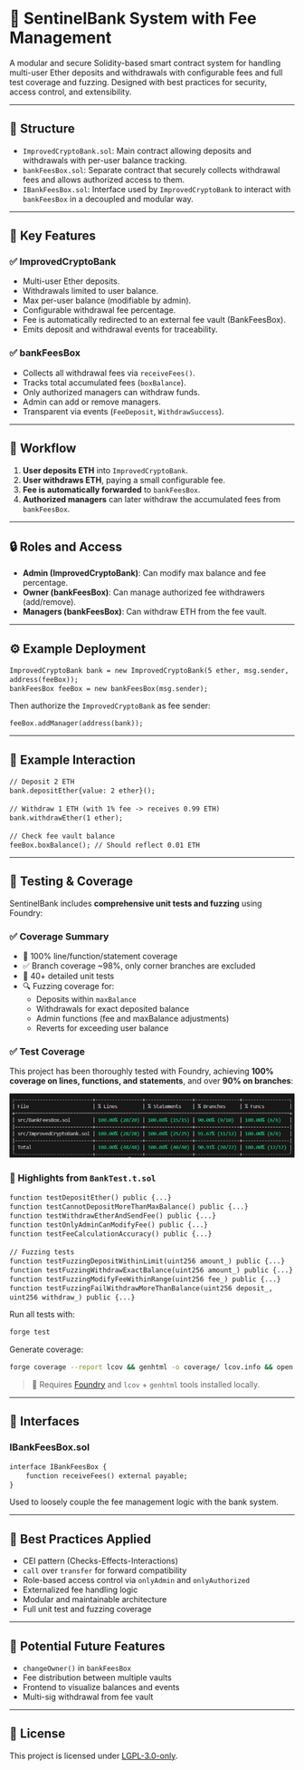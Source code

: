 # 🏦 SentinelBank System with Fee Management

A modular and secure Solidity-based smart contract system for handling multi-user Ether deposits and withdrawals with configurable fees and full test coverage and fuzzing. Designed with best practices for security, access control, and extensibility.

---

## 📁 Structure

- `ImprovedCryptoBank.sol`: Main contract allowing deposits and withdrawals with per-user balance tracking.
- `bankFeesBox.sol`: Separate contract that securely collects withdrawal fees and allows authorized access to them.
- `IBankFeesBox.sol`: Interface used by `ImprovedCryptoBank` to interact with `bankFeesBox` in a decoupled and modular way.

---

## 🔐 Key Features

### ✅ ImprovedCryptoBank
- Multi-user Ether deposits.
- Withdrawals limited to user balance.
- Max per-user balance (modifiable by admin).
- Configurable withdrawal fee percentage.
- Fee is automatically redirected to an external fee vault (BankFeesBox).
- Emits deposit and withdrawal events for traceability.

### ✅ bankFeesBox
- Collects all withdrawal fees via `receiveFees()`.
- Tracks total accumulated fees (`boxBalance`).
- Only authorized managers can withdraw funds.
- Admin can add or remove managers.
- Transparent via events (`FeeDeposit`, `WithdrawSuccess`).

---

## 🔄 Workflow

1. **User deposits ETH** into `ImprovedCryptoBank`.
2. **User withdraws ETH**, paying a small configurable fee.
3. **Fee is automatically forwarded** to `bankFeesBox`.
4. **Authorized managers** can later withdraw the accumulated fees from `bankFeesBox`.

---

## 🔒 Roles and Access

- **Admin (ImprovedCryptoBank)**: Can modify max balance and fee percentage.
- **Owner (bankFeesBox)**: Can manage authorized fee withdrawers (add/remove).
- **Managers (bankFeesBox)**: Can withdraw ETH from the fee vault.

---

## ⚙️ Example Deployment

```solidity
ImprovedCryptoBank bank = new ImprovedCryptoBank(5 ether, msg.sender, address(feeBox));
bankFeesBox feeBox = new bankFeesBox(msg.sender);
```

Then authorize the `ImprovedCryptoBank` as fee sender:
```solidity
feeBox.addManager(address(bank));
```

---

## 🧪 Example Interaction

```solidity
// Deposit 2 ETH
bank.depositEther{value: 2 ether}();

// Withdraw 1 ETH (with 1% fee -> receives 0.99 ETH)
bank.withdrawEther(1 ether);

// Check fee vault balance
feeBox.boxBalance(); // Should reflect 0.01 ETH
```

---

## 🧪 Testing & Coverage

SentinelBank includes **comprehensive unit tests and fuzzing** using Foundry:

### ✅ Coverage Summary

- 💯 100% line/function/statement coverage
- ✅ Branch coverage ~98%, only corner branches are excluded
- 🧪 40+ detailed unit tests
- 🔍 Fuzzing coverage for:
  - Deposits within `maxBalance`
  - Withdrawals for exact deposited balance
  - Admin functions (fee and maxBalance adjustments)
  - Reverts for exceeding user balance

### ✅ Test Coverage

This project has been thoroughly tested with Foundry, achieving **100% coverage on lines, functions, and statements**, and over **90% on branches**:

![Test Coverage Report](assets/coverage.png)


### 🧪 Highlights from `BankTest.t.sol`

```solidity
function testDepositEther() public {...}
function testCannotDepositMoreThanMaxBalance() public {...}
function testWithdrawEtherAndSendFee() public {...}
function testOnlyAdminCanModifyFee() public {...}
function testFeeCalculationAccuracy() public {...}

// Fuzzing tests
function testFuzzingDepositWithinLimit(uint256 amount_) public {...}
function testFuzzingWithdrawExactBalance(uint256 amount_) public {...}
function testFuzzingModifyFeeWithinRange(uint256 fee_) public {...}
function testFuzzingFailWithdrawMoreThanBalance(uint256 deposit_, uint256 withdraw_) public {...}
```

Run all tests with:
```bash
forge test
```

Generate coverage:
```bash
forge coverage --report lcov && genhtml -o coverage/ lcov.info && open coverage/index.html
```

> 📌 Requires [Foundry](https://book.getfoundry.sh/) and `lcov` + `genhtml` tools installed locally.

---

## 📜 Interfaces

### IBankFeesBox.sol

```solidity
interface IBankFeesBox {
    function receiveFees() external payable;
}
```

Used to loosely couple the fee management logic with the bank system.

---

## 🧠 Best Practices Applied

- CEI pattern (Checks-Effects-Interactions)
- `call` over `transfer` for forward compatibility
- Role-based access control via `onlyAdmin` and `onlyAuthorized`
- Externalized fee handling logic
- Modular and maintainable architecture
- Full unit test and fuzzing coverage

---

## 🧩 Potential Future Features

- `changeOwner()` in `bankFeesBox`
- Fee distribution between multiple vaults
- Frontend to visualize balances and events
- Multi-sig withdrawal from fee vault

---

## 🧾 License

This project is licensed under [LGPL-3.0-only](https://spdx.org/licenses/LGPL-3.0-only.html).


